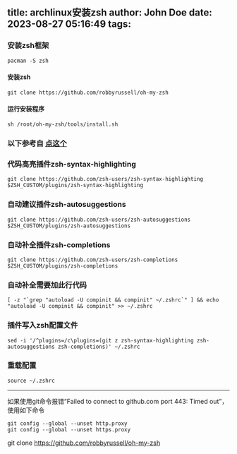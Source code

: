 title: archlinux安装zsh
author: John Doe
date: 2023-08-27 05:16:49
tags:
---
### 安装zsh框架
```
pacman -S zsh
```
#### 安装zsh
```
git clone https://github.com/robbyrussell/oh-my-zsh
```
#### 运行安装程序
```
sh /root/oh-my-zsh/tools/install.sh
```

### 以下参考自 [点这个](http://t.csdn.cn/NoEvL)

### 代码高亮插件zsh-syntax-highlighting
```
git clone https://github.com/zsh-users/zsh-syntax-highlighting $ZSH_CUSTOM/plugins/zsh-syntax-highlighting
```

### 自动建议插件zsh-autosuggestions
```
git clone https://github.com/zsh-users/zsh-autosuggestions $ZSH_CUSTOM/plugins/zsh-autosuggestions
```

### 自动补全插件zsh-completions
```
git clone https://github.com/zsh-users/zsh-completions $ZSH_CUSTOM/plugins/zsh-completions
```

### 自动补全需要加此行代码
```
[ -z "`grep "autoload -U compinit && compinit" ~/.zshrc`" ] && echo "autoload -U compinit && compinit" >> ~/.zshrc
```
### 插件写入zsh配置文件
```
sed -i '/^plugins=/c\plugins=(git z zsh-syntax-highlighting zsh-autosuggestions zsh-completions)' ~/.zshrc
```
### 重载配置
```
source ~/.zshrc
```
---
如果使用git命令报错“Failed to connect to github.com port 443: Timed out”，使用如下命令
```
git config --global --unset http.proxy
git config --global --unset https.proxy
```
git clone https://github.com/robbyrussell/oh-my-zsh